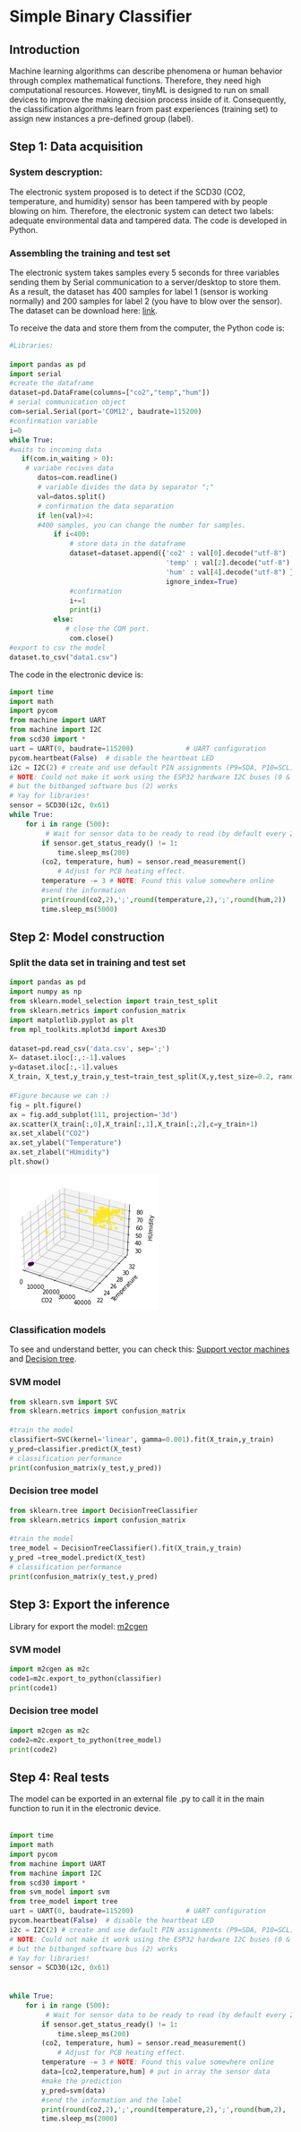 # Simple Binary Classifier #

## Introduction ##

Machine learning algorithms can describe phenomena or human behavior through complex mathematical functions. Therefore, they need high computational resources. However, tinyML is designed to run on small devices to improve the making decision process inside of it. Consequently, the classification algorithms learn from past experiences 
(training set) to assign new instances a pre-defined group (label). 

## Step 1: Data acquisition ##

### System descryption: ###

The electronic system proposed is to detect if the SCD30 (CO2, temperature, and humidity) sensor has been tampered with by people blowing on him. Therefore, the electronic system can detect two labels: adequate environmental data and tampered data. The code is developed in Python. 

### Assembling the training and test set ###
 The electronic system takes samples every 5 seconds for three variables sending them by Serial communication to a server/desktop to store them. As a result, the dataset has 400 samples for label 1 (sensor is working normally) and 200 samples for label 2 (you have to blow over the sensor). The dataset can be download here: [link](https://github.com/puldavid87/PYCOM/blob/main/8.%20ML/Simple%20Classifier/data.csv).
 
 To receive the data and store them from the computer, the Python code is:
 ``` python
#Libraries:

import pandas as pd
import serial 
#create the dataframe
dataset=pd.DataFrame(columns=["co2","temp","hum"])
# serial communication object
com=serial.Serial(port='COM12', baudrate=115200)
#confirmation variable
i=0
while True:
#waits to incoming data
    if(com.in_waiting > 0):
     # variabe recives data
        datos=com.readline()
        # variable divides the data by separator ";"
        val=datos.split()
        # confirmation the data separation
        if len(val)>4:
        #400 samples, you can change the number for samples.
            if i<400:
                # store data in the dataframe
                dataset=dataset.append({'co2' : val[0].decode("utf-8") , 
                                        'temp' : val[2].decode("utf-8") ,
                                        'hum' : val[4].decode("utf-8") },
                                        ignore_index=True)
                #confirmation
                i+=1
                print(i)
            else:
               # close the COM port.
                com.close()
#export to csv the model
dataset.to_csv("data1.csv")
 ```
The code in the electronic device is:

``` python
import time
import math
import pycom
from machine import UART                    
from machine import I2C
from scd30 import *
uart = UART(0, baudrate=115200)             # UART configuration
pycom.heartbeat(False)  # disable the heartbeat LED
i2c = I2C(2) # create and use default PIN assignments (P9=SDA, P10=SCL)
# NOTE: Could not make it work using the ESP32 hardware I2C buses (0 & 1), 
# but the bitbanged software bus (2) works
# Yay for libraries!
sensor = SCD30(i2c, 0x61)
while True:
    for i in range (500):
         # Wait for sensor data to be ready to read (by default every 2 seconds)
        if sensor.get_status_ready() != 1:
            time.sleep_ms(200)
        (co2, temperature, hum) = sensor.read_measurement()
            # Adjust for PCB heating effect. 
        temperature -= 3 # NOTE: Found this value somewhere online
        #send the information
        print(round(co2,2),';',round(temperature,2),';',round(hum,2))
        time.sleep_ms(5000)
```

## Step 2: Model construction ##

### Split the data set in training and test set ###

``` python
import pandas as pd
import numpy as np
from sklearn.model_selection import train_test_split
from sklearn.metrics import confusion_matrix
import matplotlib.pyplot as plt
from mpl_toolkits.mplot3d import Axes3D

dataset=pd.read_csv('data.csv', sep=';')
X= dataset.iloc[:,:-1].values
y=dataset.iloc[:,-1].values
X_train, X_test,y_train,y_test=train_test_split(X,y,test_size=0.2, random_state=0)

#Figure because we can :)
fig = plt.figure()
ax = fig.add_subplot(111, projection='3d')
ax.scatter(X_train[:,0],X_train[:,1],X_train[:,2],c=y_train+1)
ax.set_xlabel("CO2")
ax.set_ylabel("Temperature")
ax.set_zlabel("HUmidity")
plt.show()
```
![Figure](https://github.com/puldavid87/PYCOM/blob/main/8.%20ML/Simple%20Classifier/fig.png)

### Classification models ### 

To see and understand better, you can check this: [Support vector machines](https://scikit-learn.org/stable/modules/svm.html) and [Decision tree](https://scikit-learn.org/stable/modules/tree.html).

### SVM model ###
``` python
from sklearn.svm import SVC
from sklearn.metrics import confusion_matrix

#train the model
classifiert=SVC(kernel='linear', gamma=0.001).fit(X_train,y_train)
y_pred=classifier.predict(X_test)
# classification performance
print(confusion_matrix(y_test,y_pred))
```
### Decision tree model ###

``` python
from sklearn.tree import DecisionTreeClassifier
from sklearn.metrics import confusion_matrix

#train the model
tree_model = DecisionTreeClassifier().fit(X_train,y_train) 
y_pred =tree_model.predict(X_test)
# classification performance
print(confusion_matrix(y_test,y_pred)
```
## Step 3: Export the inference ## 
Library for export the model: [m2cgen](https://github.com/BayesWitnesses/m2cgen)
### SVM model ###

``` python
import m2cgen as m2c
code1=m2c.export_to_python(classifier)
print(code1)

```
### Decision tree model ###

``` python
import m2cgen as m2c
code2=m2c.export_to_python(tree_model)
print(code2)

```

## Step 4: Real tests ## 

The model can be exported in an external file .py to call it in the main function to run it in the electronic device.

``` python

import time
import math
import pycom
from machine import UART                    
from machine import I2C
from scd30 import *
from svm_model import svm
from tree_model import tree
uart = UART(0, baudrate=115200)             # UART configuration
pycom.heartbeat(False)  # disable the heartbeat LED
i2c = I2C(2) # create and use default PIN assignments (P9=SDA, P10=SCL)
# NOTE: Could not make it work using the ESP32 hardware I2C buses (0 & 1), 
# but the bitbanged software bus (2) works
# Yay for libraries!
sensor = SCD30(i2c, 0x61)


while True:
    for i in range (500):
         # Wait for sensor data to be ready to read (by default every 2 seconds)
        if sensor.get_status_ready() != 1:
            time.sleep_ms(200)
        (co2, temperature, hum) = sensor.read_measurement()
            # Adjust for PCB heating effect. 
        temperature -= 3 # NOTE: Found this value somewhere online
        data=[co2,temperature,hum] # put in array the sensor data
        #make the prediction
        y_pred=svm(data)
        #send the information and the label
        print(round(co2,2),';',round(temperature,2),';',round(hum,2), ';' y_pred)
        time.sleep_ms(2000)
        
```
